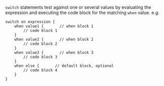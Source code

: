 `switch` statements test against one or several values by evaluating the expression and executing the code block for the matching `when` value. e.g.

```
switch on expression {
    when value1 {		// when block 1
        // code block 1
    }	
    when value2 {		// when block 2
        // code block 2
    }
    when value3 {		// when block 3
        // code block 3
    }
    when else {		  // default block, optional
        // code block 4
    }
}
```
